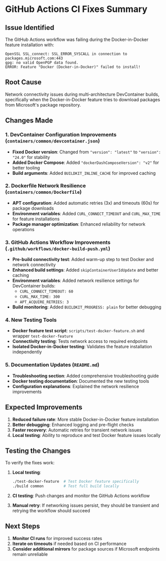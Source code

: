 # GitHub Actions CI Fixes Summary

## Issue Identified
The GitHub Actions workflow was failing during the Docker-in-Docker feature installation with:
```
OpenSSL SSL_connect: SSL_ERROR_SYSCALL in connection to packages.microsoft.com:443
gpg: no valid OpenPGP data found.
ERROR: Feature "Docker (Docker-in-Docker)" failed to install!
```

## Root Cause
Network connectivity issues during multi-architecture DevContainer builds, specifically when the Docker-in-Docker feature tries to download packages from Microsoft's package repository.

## Changes Made

### 1. DevContainer Configuration Improvements (`containers/common/devcontainer.json`)
- **Fixed Docker version**: Changed from `"version": "latest"` to `"version": "24.0"` for stability
- **Added Docker Compose**: Added `"dockerDashComposeVersion": "v2"` for better tooling
- **Build arguments**: Added `BUILDKIT_INLINE_CACHE` for improved caching

### 2. Dockerfile Network Resilience (`containers/common/Dockerfile`)
- **APT configuration**: Added automatic retries (3x) and timeouts (60s) for package downloads
- **Environment variables**: Added `CURL_CONNECT_TIMEOUT` and `CURL_MAX_TIME` for feature installations
- **Package manager optimization**: Enhanced reliability for network operations

### 3. GitHub Actions Workflow Improvements (`.github/workflows/docker-build-push.yml`)
- **Pre-build connectivity test**: Added warm-up step to test Docker and network connectivity
- **Enhanced build settings**: Added `skipContainerUserIdUpdate` and better caching
- **Environment variables**: Added network resilience settings for DevContainer builds:
  - `CURL_CONNECT_TIMEOUT: 60`
  - `CURL_MAX_TIME: 300`
  - `APT_ACQUIRE_RETRIES: 3`
- **Build monitoring**: Added `BUILDKIT_PROGRESS: plain` for better debugging

### 4. New Testing Tools
- **Docker feature test script**: `scripts/test-docker-feature.sh` and wrapper `test-docker-feature`
- **Connectivity testing**: Tests network access to required endpoints
- **Isolated Docker-in-Docker testing**: Validates the feature installation independently

### 5. Documentation Updates (`README.md`)
- **Troubleshooting section**: Added comprehensive troubleshooting guide
- **Docker testing documentation**: Documented the new testing tools
- **Configuration explanations**: Explained the network resilience improvements

## Expected Improvements

1. **Reduced failure rate**: More stable Docker-in-Docker feature installation
2. **Better debugging**: Enhanced logging and pre-flight checks
3. **Faster recovery**: Automatic retries for transient network issues
4. **Local testing**: Ability to reproduce and test Docker feature issues locally

## Testing the Changes

To verify the fixes work:

1. **Local testing**:
   ```bash
   ./test-docker-feature  # Test Docker feature specifically
   ./build common         # Test full build locally
   ```

2. **CI testing**: Push changes and monitor the GitHub Actions workflow

3. **Manual retry**: If networking issues persist, they should be transient and retrying the workflow should succeed

## Next Steps

1. **Monitor CI runs** for improved success rates
2. **Iterate on timeouts** if needed based on CI performance
3. **Consider additional mirrors** for package sources if Microsoft endpoints remain unreliable
